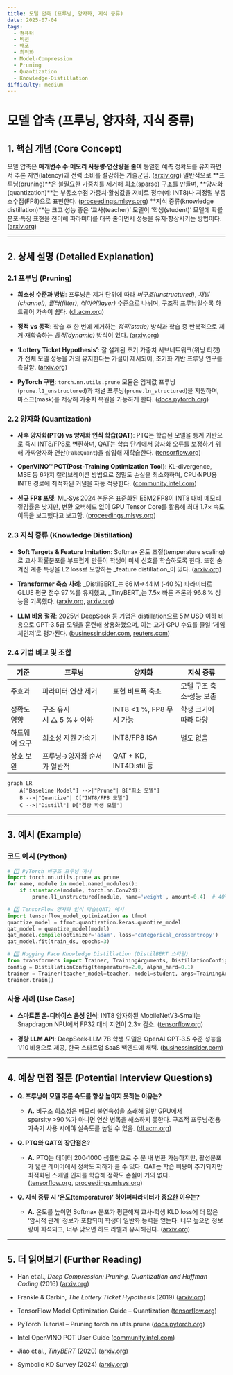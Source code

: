 ```yaml
---
title: 모델 압축 (프루닝, 양자화, 지식 증류)
date: 2025-07-04
tags:
  - 컴퓨터
  - 비전
  - 배포
  - 최적화
  - Model-Compression
  - Pruning
  - Quantization
  - Knowledge-Distillation
difficulty: medium
---
```


# 모델 압축 (프루닝, 양자화, 지식 증류)

## 1. 핵심 개념 (Core Concept)

모델 압축은 **매개변수 수·메모리 사용량·연산량을 줄여** 동일한 예측 정확도를 유지하면서 추론 지연(latency)과 전력 소비를 절감하는 기술군임. ([arxiv.org](https://arxiv.org/pdf/2101.09671?utm_source=chatgpt.com)) 일반적으로 **프루닝(pruning)**은 불필요한 가중치를 제거해 희소(sparse) 구조를 만들며, **양자화(quantization)**는 부동소수점 가중치·활성값을 저비트 정수(예: INT8)나 저정밀 부동소수점(FP8)으로 표현한다. ([proceedings.mlsys.org](https://proceedings.mlsys.org/paper_files/paper/2024/file/dea9b4b6f55ae611c54065d6fc750755-Paper-Conference.pdf?utm_source=chatgpt.com)) **지식 증류(knowledge distillation)**는 크고 성능 좋은 ‘교사(teacher)’ 모델이 ‘학생(student)’ 모델에 확률 분포·특징 표현을 전이해 파라미터를 대폭 줄이면서 성능을 유지·향상시키는 방법이다. ([arxiv.org](https://arxiv.org/abs/2408.10210?utm_source=chatgpt.com))

---

## 2. 상세 설명 (Detailed Explanation)

### 2.1 프루닝 (Pruning)

- **희소성 수준과 방법**: 프루닝은 제거 단위에 따라 _비구조(unstructured)_, _채널(channel)_, _필터(filter)_, _레이어(layer)_ 수준으로 나뉘며, 구조적 프루닝일수록 하드웨어 가속이 쉽다. ([dl.acm.org](https://dl.acm.org/doi/abs/10.1109/TPAMI.2024.3447085?utm_source=chatgpt.com))
    
- **정적 vs 동적**: 학습 후 한 번에 제거하는 _정적(static)_ 방식과 학습 중 반복적으로 제거·재학습하는 _동적(dynamic)_ 방식이 있다. ([arxiv.org](https://arxiv.org/pdf/2101.09671?utm_source=chatgpt.com))
    
- **‘Lottery Ticket Hypothesis’**: 잘 설계된 초기 가중치 서브네트워크(위닝 티켓)가 전체 모델 성능을 거의 유지한다는 가설이 제시되어, 초기화 기반 프루닝 연구를 촉발함. ([arxiv.org](https://arxiv.org/abs/1803.03635?utm_source=chatgpt.com))
    
- **PyTorch 구현**: `torch.nn.utils.prune` 모듈은 임계값 프루닝(`prune.l1_unstructured`)과 채널 프루닝(`prune.ln_structured`)을 지원하며, 마스크(mask)를 저장해 가중치 복원을 가능하게 한다. ([docs.pytorch.org](https://docs.pytorch.org/tutorials/intermediate/pruning_tutorial.html?utm_source=chatgpt.com))
    

### 2.2 양자화 (Quantization)

- **사후 양자화(PTQ) vs 양자화 인식 학습(QAT)**: PTQ는 학습된 모델을 통계 기반으로 즉시 INT8/FP8로 변환하며, QAT는 학습 단계에서 양자화 오류를 보정하기 위해 가짜양자화 연산(`FakeQuant`)을 삽입해 재학습한다. ([tensorflow.org](https://www.tensorflow.org/model_optimization/guide/quantization/training?utm_source=chatgpt.com))
    
- **OpenVINO™ POT(Post‑Training Optimization Tool)**: KL‑divergence, MSE 등 6가지 캘리브레이션 방법으로 정밀도 손실을 최소화하며, CPU·NPU용 INT8 경로에 최적화된 커널을 자동 적용한다. ([community.intel.com](https://community.intel.com/t5/Blogs/Tech-Innovation/Artificial-Intelligence-AI/Model-Optimization-Pipeline-for-Inference-Speedup-with-OpenVINO/post/1335755?utm_source=chatgpt.com))
    
- **신규 FP8 포맷**: ML‑Sys 2024 논문은 표준화된 E5M2 FP8이 INT8 대비 메모리 절감률은 낮지만, 변환 오버헤드 없이 GPU Tensor Core를 활용해 최대 1.7× 속도 이득을 보고했다고 보고함. ([proceedings.mlsys.org](https://proceedings.mlsys.org/paper_files/paper/2024/file/dea9b4b6f55ae611c54065d6fc750755-Paper-Conference.pdf?utm_source=chatgpt.com))
    

### 2.3 지식 증류 (Knowledge Distillation)

- **Soft Targets & Feature Imitation**: Softmax 온도 조절(temperature scaling)로 교사 확률분포를 부드럽게 만들어 학생이 미세 신호를 학습하도록 한다. 또한 숨겨진 계층 특징을 L2 loss로 모방하는 _feature distillation_이 있다. ([arxiv.org](https://arxiv.org/pdf/2206.14366?utm_source=chatgpt.com))
    
- **Transformer 축소 사례**: _DistilBERT_는 66 M→44 M (‑40 %) 파라미터로 GLUE 평균 점수 97 %를 유지했고, _TinyBERT_는 7.5× 빠른 추론과 96.8 % 성능을 기록했다. ([arxiv.org](https://arxiv.org/abs/1909.10351?utm_source=chatgpt.com), [arxiv.org](https://arxiv.org/abs/2408.10210?utm_source=chatgpt.com))
    
- **LLM 비용 절감**: 2025년 DeepSeek 등 기업은 distillation으로 5 M USD 이하 비용으로 GPT‑3.5급 모델을 훈련해 상용화했으며, 이는 고가 GPU 수요를 줄일 ‘게임 체인저’로 평가된다. ([businessinsider.com](https://www.businessinsider.com/deepseek-openai-distillation-big-tech-trouble-cheap-commodity-ai-2025-3?utm_source=chatgpt.com), [reuters.com](https://www.reuters.com/technology/artificial-intelligence/why-blocking-chinas-deepseek-using-us-ai-may-be-difficult-2025-01-29/?utm_source=chatgpt.com))
    

### 2.4 기법 비교 및 조합

|기준|프루닝|양자화|지식 증류|
|---|---|---|---|
|주효과|파라미터·연산 제거|표현 비트폭 축소|모델 구조 축소·성능 보존|
|정확도 영향|구조 유지 시 △ 5 %↓ 이하|INT8 <1 %, FP8 무시 가능|학생 크기에 따라 다양|
|하드웨어 요구|희소성 지원 가속기|INT8/FP8 ISA|별도 없음|
|상호 보완|프루닝→양자화 순서가 일반적|QAT + KD, INT4Distil 등||

```mermaid
graph LR
    A["Baseline Model"] -->|"Prune"| B["희소 모델"]
    B -->|"Quantize"| C["INT8/FP8 모델"]
    C -->|"Distill"| D["경량 학생 모델"]
```

---

## 3. 예시 (Example)

### 코드 예시 (Python)

```python
# 1️⃣ PyTorch 비구조 프루닝 예시
import torch.nn.utils.prune as prune
for name, module in model.named_modules():
    if isinstance(module, torch.nn.Conv2d):
        prune.l1_unstructured(module, name='weight', amount=0.4)  # 40% sparsity

# 2️⃣ TensorFlow 양자화 인식 학습(QAT) 예시
import tensorflow_model_optimization as tfmot
quantize_model = tfmot.quantization.keras.quantize_model
qat_model = quantize_model(model)
qat_model.compile(optimizer='adam', loss='categorical_crossentropy')
qat_model.fit(train_ds, epochs=3)

# 3️⃣ Hugging Face Knowledge Distillation (DistilBERT 스타일)
from transformers import Trainer, TrainingArguments, DistillationConfig
config = DistillationConfig(temperature=2.0, alpha_hard=0.1)
trainer = Trainer(teacher_model=teacher, model=student, args=TrainingArguments(...), distillation_config=config)
trainer.train()
```

### 사용 사례 (Use Case)

- **스마트폰 온‑디바이스 음성 인식**: INT8 양자화된 MobileNetV3‑Small는 Snapdragon NPU에서 FP32 대비 지연이 2.3× 감소. ([tensorflow.org](https://www.tensorflow.org/model_optimization/guide/quantization/training?utm_source=chatgpt.com))
    
- **경량 LLM API**: DeepSeek‑LLM 7B 학생 모델은 OpenAI GPT‑3.5 수준 성능을 1/10 비용으로 제공, 한국 스타트업 SaaS 백엔드에 채택. ([businessinsider.com](https://www.businessinsider.com/deepseek-openai-distillation-big-tech-trouble-cheap-commodity-ai-2025-3?utm_source=chatgpt.com))
    

---

## 4. 예상 면접 질문 (Potential Interview Questions)

- **Q. 프루닝이 모델 추론 속도를 항상 높이지 못하는 이유는?**
    
    - **A.** 비구조 희소성은 메모리 불연속성을 초래해 일반 GPU에서 sparsity >90 %가 아니면 연산 병목을 해소하지 못한다. 구조적 프루닝·전용 가속기 사용 시에야 실속도를 높일 수 있음. ([dl.acm.org](https://dl.acm.org/doi/abs/10.1109/TPAMI.2024.3447085?utm_source=chatgpt.com))
        
- **Q. PTQ와 QAT의 장단점은?**
    
    - **A.** PTQ는 데이터 200‑1000 샘플만으로 수 분 내 변환 가능하지만, 활성분포가 넓은 레이어에서 정확도 저하가 클 수 있다. QAT는 학습 비용이 추가되지만 최적화된 스케일 인자를 학습해 정확도 손실이 거의 없다. ([tensorflow.org](https://www.tensorflow.org/model_optimization/guide/quantization/training?utm_source=chatgpt.com), [proceedings.mlsys.org](https://proceedings.mlsys.org/paper_files/paper/2024/file/dea9b4b6f55ae611c54065d6fc750755-Paper-Conference.pdf?utm_source=chatgpt.com))
        
- **Q. 지식 증류 시 ‘온도(temperature)’ 하이퍼파라미터가 중요한 이유는?**
    
    - **A.** 온도를 높이면 Softmax 분포가 평탄해져 교사‑학생 KLD loss에 더 많은 ‘암시적 관계’ 정보가 포함되어 학생이 일반화 능력을 얻는다. 너무 높으면 정보량이 희석되고, 너무 낮으면 하드 라벨과 유사해진다. ([arxiv.org](https://arxiv.org/pdf/2206.14366?utm_source=chatgpt.com))
        

---

## 5. 더 읽어보기 (Further Reading)

- Han et al., _Deep Compression: Pruning, Quantization and Huffman Coding_ (2016) ([arxiv.org](https://arxiv.org/pdf/2101.09671?utm_source=chatgpt.com))
    
- Frankle & Carbin, _The Lottery Ticket Hypothesis_ (2019) ([arxiv.org](https://arxiv.org/abs/1803.03635?utm_source=chatgpt.com))
    
- TensorFlow Model Optimization Guide – Quantization ([tensorflow.org](https://www.tensorflow.org/model_optimization/guide/quantization/training?utm_source=chatgpt.com))
    
- PyTorch Tutorial – Pruning torch.nn.utils.prune ([docs.pytorch.org](https://docs.pytorch.org/tutorials/intermediate/pruning_tutorial.html?utm_source=chatgpt.com))
    
- Intel OpenVINO POT User Guide ([community.intel.com](https://community.intel.com/t5/Blogs/Tech-Innovation/Artificial-Intelligence-AI/Model-Optimization-Pipeline-for-Inference-Speedup-with-OpenVINO/post/1335755?utm_source=chatgpt.com))
    
- Jiao et al., _TinyBERT_ (2020) ([arxiv.org](https://arxiv.org/abs/1909.10351?utm_source=chatgpt.com))
    
- Symbolic KD Survey (2024) ([arxiv.org](https://arxiv.org/abs/2408.10210?utm_source=chatgpt.com))